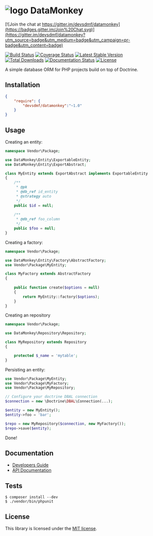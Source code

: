 # ![logo](https://i.imgur.com/TYpSNO7.png) DataMonkey

[![Join the chat at https://gitter.im/devsdmf/datamonkey](https://badges.gitter.im/Join%20Chat.svg)](https://gitter.im/devsdmf/datamonkey?utm_source=badge&utm_medium=badge&utm_campaign=pr-badge&utm_content=badge)

[![Build Status](https://travis-ci.org/devsdmf/datamonkey.svg?branch=master)](https://travis-ci.org/devsdmf/datamonkey)
[![Coverage Status](https://coveralls.io/repos/devsdmf/datamonkey/badge.svg)](https://coveralls.io/r/devsdmf/datamonkey)
[![Latest Stable Version](https://poser.pugx.org/devsdmf/datamonkey/v/stable.svg)](https://packagist.org/packages/devsdmf/datamonkey)
[![Total Downloads](https://poser.pugx.org/devsdmf/datamonkey/downloads.svg)](https://packagist.org/packages/devsdmf/datamonkey)
[![Documentation Status](https://readthedocs.org/projects/datamonkey/badge/?version=latest)](https://readthedocs.org/projects/datamonkey/?badge=latest)
[![License](https://poser.pugx.org/devsdmf/datamonkey/license.svg)](https://packagist.org/packages/devsdmf/datamonkey)

A simple database ORM for PHP projects build on top of Doctrine.

Installation
------------

```json
{
    "require": {
        "devsdmf/datamonkey":"~1.0"
    }
}
```

Usage
-----

Creating an entity:

```php
namespace Vendor\Package;

use DataMonkey\Entity\ExportableEntity;
use DataMonkey\Entity\ExportAbstract;

class MyEntity extends ExportAbstract implements ExportableEntity
{
    /**
     * @pk
     * @db_ref id_entity
     * @strategy auto
     */
    public $id = null;
    
    /**
     * @db_ref foo_column
     */
    public $foo = null;
}
```

Creating a factory:

```php
namespace Vendor\Package;

use DataMonkey\Entity\Factory\AbstractFactory;
use Vendor\Package\MyEntity;

class MyFactory extends AbstractFactory
{
    
    public function create($options = null)
    {
        return MyEntity::factory($options);
    }
}
```

Creating an repository

```php
namespace Vendor\Package;

use DataMonkey\Repository\Repository;

class MyRepository extends Repository
{

    protected $_name = 'mytable';
}
```

Persisting an entity:

```php
use Vendor\Package\MyEntity;
use Vendor\Package\MyFactory;
use Vendor\Package\MyRepository;

// Configure your doctrine DBAL connection
$connection = new \Doctrine\DBAL\Connection(...);

$entity = new MyEntity();
$entity->foo = 'bar';

$repo = new MyRepository($connection, new MyFactory());
$repo->save($entity);
```

Done!

Documentation
-------------

* [Developers Guide](http://datamonkey.readthedocs.org/en/latest/)
* [API Documentation](https://devsdmf.github.io/datamonkey)

Tests
-----

```
$ composer install --dev
$ ./vendor/bin/phpunit
```

License
-------

This library is licensed under the [MIT license](LICENSE).